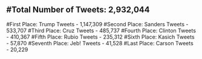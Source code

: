 #Total Number of Tweets: 2,932,044 
---
#First Place: Trump Tweets - 1,147,309
#Second Place: Sanders Tweets - 533,707
#Third Place: Cruz Tweets - 485,737
#Fourth Place: Clinton Tweets - 410,367
#Fifth Place: Rubio Tweets - 235,312
#Sixth Place: Kasich Tweets - 57,870
#Seventh Place: Jeb! Tweets - 41,528
#Last Place: Carson Tweets - 20,229
